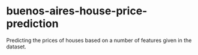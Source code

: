 # buenos-aires-house-price-prediction
Predicting the prices of houses based on a number of features given in the dataset. 
